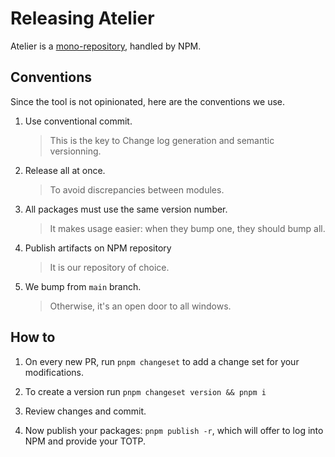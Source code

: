 # Releasing Atelier

Atelier is a [mono-repository][mono-repo], handled by NPM.

## Conventions

Since the tool is not opinionated, here are the conventions we use.

1. Use conventional commit.

   > This is the key to Change log generation and semantic versionning.

2. Release all at once.

   > To avoid discrepancies between modules.

3. All packages must use the same version number.

   > It makes usage easier: when they bump one, they should bump all.

4. Publish artifacts on NPM repository

   > It is our repository of choice.

5. We bump from `main` branch.

   > Otherwise, it's an open door to all windows.

## How to

1. On every new PR, run `pnpm changeset` to add a change set for your modifications.

2. To create a version run `pnpm changeset version && pnpm i`

3. Review changes and commit.

4. Now publish your packages: `pnpm publish -r`, which will offer to log into NPM and provide your TOTP.

[mono-repo]: https://en.wikipedia.org/wiki/Monorepo
